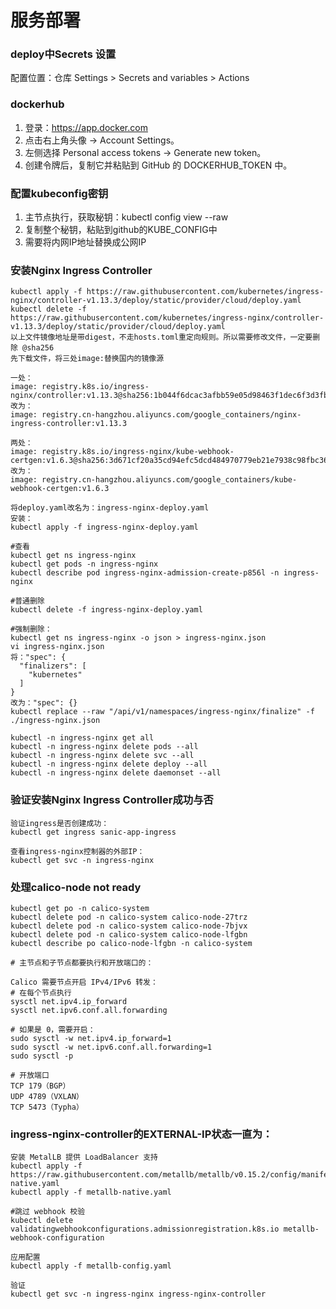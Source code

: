 # 服务部署

### deploy中Secrets 设置

配置位置：仓库 Settings > Secrets and variables > Actions

### dockerhub

1. 登录：https://app.docker.com
2. 点击右上角头像 → Account Settings。
3. 左侧选择 Personal access tokens → Generate new token。
4. 创建令牌后，复制它并粘贴到 GitHub 的 DOCKERHUB_TOKEN 中。

### 配置kubeconfig密钥

1. 主节点执行，获取秘钥：kubectl config view --raw
2. 复制整个秘钥，粘贴到github的KUBE_CONFIG中
3. 需要将内网IP地址替换成公网IP

### 安装Nginx Ingress Controller

```
kubectl apply -f https://raw.githubusercontent.com/kubernetes/ingress-nginx/controller-v1.13.3/deploy/static/provider/cloud/deploy.yaml
kubectl delete -f https://raw.githubusercontent.com/kubernetes/ingress-nginx/controller-v1.13.3/deploy/static/provider/cloud/deploy.yaml
以上文件镜像地址是带digest，不走hosts.toml重定向规则。所以需要修改文件，一定要删除 @sha256
先下载文件，将三处image:替换国内的镜像源

一处：
image: registry.k8s.io/ingress-nginx/controller:v1.13.3@sha256:1b044f6dcac3afbb59e05d98463f1dec6f3d3fb99940bc12ca5d80270358e3bd
改为：
image: registry.cn-hangzhou.aliyuncs.com/google_containers/nginx-ingress-controller:v1.13.3

两处：
image: registry.k8s.io/ingress-nginx/kube-webhook-certgen:v1.6.3@sha256:3d671cf20a35cd94efc5dcd484970779eb21e7938c98fbc3673693b8a117cf39
改为：
image: registry.cn-hangzhou.aliyuncs.com/google_containers/kube-webhook-certgen:v1.6.3

将deploy.yaml改名为：ingress-nginx-deploy.yaml
安装：
kubectl apply -f ingress-nginx-deploy.yaml

#查看
kubectl get ns ingress-nginx
kubectl get pods -n ingress-nginx
kubectl describe pod ingress-nginx-admission-create-p856l -n ingress-nginx

#普通删除
kubectl delete -f ingress-nginx-deploy.yaml

#强制删除：
kubectl get ns ingress-nginx -o json > ingress-nginx.json
vi ingress-nginx.json
将："spec": {
  "finalizers": [
    "kubernetes"
  ]
}
改为："spec": {}
kubectl replace --raw "/api/v1/namespaces/ingress-nginx/finalize" -f ./ingress-nginx.json

kubectl -n ingress-nginx get all
kubectl -n ingress-nginx delete pods --all
kubectl -n ingress-nginx delete svc --all
kubectl -n ingress-nginx delete deploy --all
kubectl -n ingress-nginx delete daemonset --all
```

### 验证安装Nginx Ingress Controller成功与否

```
验证ingress是否创建成功：
kubectl get ingress sanic-app-ingress

查看ingress-nginx控制器的外部IP：
kubectl get svc -n ingress-nginx

```

### 处理calico-node not ready

```
kubectl get po -n calico-system
kubectl delete pod -n calico-system calico-node-27trz
kubectl delete pod -n calico-system calico-node-7bjvx
kubectl delete pod -n calico-system calico-node-lfgbn
kubectl describe po calico-node-lfgbn -n calico-system

# 主节点和子节点都要执行和开放端口的：

Calico 需要节点开启 IPv4/IPv6 转发：
# 在每个节点执行
sysctl net.ipv4.ip_forward
sysctl net.ipv6.conf.all.forwarding

# 如果是 0，需要开启：
sudo sysctl -w net.ipv4.ip_forward=1
sudo sysctl -w net.ipv6.conf.all.forwarding=1
sudo sysctl -p

# 开放端口
TCP 179（BGP）
UDP 4789（VXLAN）
TCP 5473（Typha）
```

### ingress-nginx-controller的EXTERNAL-IP状态一直为：<pending>

```
安装 MetalLB 提供 LoadBalancer 支持
kubectl apply -f https://raw.githubusercontent.com/metallb/metallb/v0.15.2/config/manifests/metallb-native.yaml
kubectl apply -f metallb-native.yaml

#跳过 webhook 校验
kubectl delete validatingwebhookconfigurations.admissionregistration.k8s.io metallb-webhook-configuration

应用配置
kubectl apply -f metallb-config.yaml

验证
kubectl get svc -n ingress-nginx ingress-nginx-controller
```